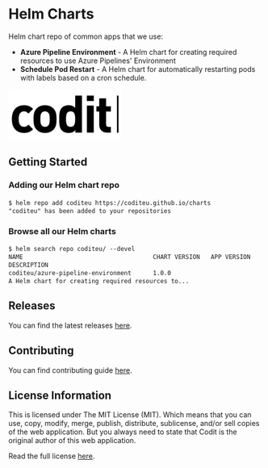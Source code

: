 # Helm Charts
Helm chart repo of common apps that we use:

- **Azure Pipeline Environment** - A Helm chart for creating required resources to use Azure Pipelines' Environment
- **Schedule Pod Restart** - A Helm chart for automatically restarting pods with labels based on a cron schedule.

![Codit logo](./media/logo.png)

## Getting Started
### Adding our Helm chart repo

```console
$ helm repo add coditeu https://coditeu.github.io/charts
"coditeu" has been added to your repositories
```

### Browse all our Helm charts
```
$ helm search repo coditeu/ --devel
NAME                                    CHART VERSION   APP VERSION     DESCRIPTION
coditeu/azure-pipeline-environment      1.0.0                           A Helm chart for creating required resources to...
```

## Releases

You can find the latest releases [here](https://github.com/coditeu/charts/releases).

## Contributing

You can find contributing guide [here](./CONTRIBUTING.md).

## License Information
This is licensed under The MIT License (MIT). Which means that you can use, copy, modify, merge, publish, distribute, sublicense, and/or sell copies of the web application. But you always need to state that Codit is the original author of this web application.

Read the full license [here](https://github.com/CoditEU/charts/blob/master/LICENSE).
